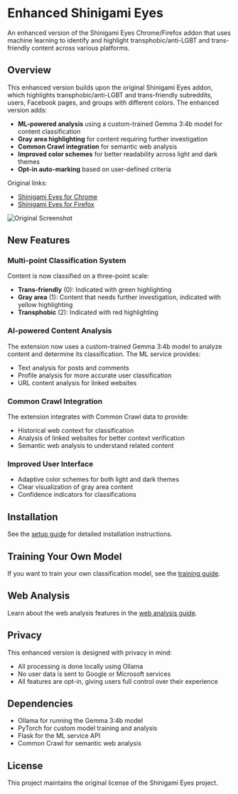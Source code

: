 # Enhanced Shinigami Eyes

An enhanced version of the Shinigami Eyes Chrome/Firefox addon that uses machine learning to identify and highlight transphobic/anti-LGBT and trans-friendly content across various platforms.

## Overview

This enhanced version builds upon the original Shinigami Eyes addon, which highlights transphobic/anti-LGBT and trans-friendly subreddits, users, Facebook pages, and groups with different colors. The enhanced version adds:

- **ML-powered analysis** using a custom-trained Gemma 3:4b model for content classification
- **Gray area highlighting** for content requiring further investigation
- **Common Crawl integration** for semantic web analysis
- **Improved color schemes** for better readability across light and dark themes
- **Opt-in auto-marking** based on user-defined criteria

Original links:

- [Shinigami Eyes for Chrome](https://chrome.google.com/webstore/detail/ijcpiojgefnkmcadacmacogglhjdjphj/)
- [Shinigami Eyes for Firefox](https://addons.mozilla.org/en-US/firefox/addon/shinigami-eyes/)

![Original Screenshot](https://raw.githubusercontent.com/shinigami-eyes/shinigami-eyes/master/images/preview.png)

## New Features

### Multi-point Classification System

Content is now classified on a three-point scale:

- **Trans-friendly** (0): Indicated with green highlighting
- **Gray area** (1): Content that needs further investigation, indicated with yellow highlighting
- **Transphobic** (2): Indicated with red highlighting

### AI-powered Content Analysis

The extension now uses a custom-trained Gemma 3:4b model to analyze content and determine its classification. The ML service provides:

- Text analysis for posts and comments
- Profile analysis for more accurate user classification
- URL content analysis for linked websites

### Common Crawl Integration

The extension integrates with Common Crawl data to provide:

- Historical web context for classification
- Analysis of linked websites for better context verification
- Semantic web analysis to understand related content

### Improved User Interface

- Adaptive color schemes for both light and dark themes
- Clear visualization of gray area content
- Confidence indicators for classifications

## Installation

See the [setup guide](guide/setup.md) for detailed installation instructions.

## Training Your Own Model

If you want to train your own classification model, see the [training guide](guide/training.md).

## Web Analysis

Learn about the web analysis features in the [web analysis guide](guide/web_analysis.md).

## Privacy

This enhanced version is designed with privacy in mind:

- All processing is done locally using Ollama
- No user data is sent to Google or Microsoft services
- All features are opt-in, giving users full control over their experience

## Dependencies

- Ollama for running the Gemma 3:4b model
- PyTorch for custom model training and analysis
- Flask for the ML service API
- Common Crawl for semantic web analysis

## License

This project maintains the original license of the Shinigami Eyes project.
